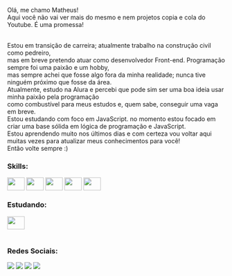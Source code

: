 Olá, me chamo Matheus! <br>
Aqui você não vai ver mais do mesmo e nem projetos copia e cola do Youtube. É uma promessa!<br><br>

Estou em transição de carreira; atualmente trabalho na construção civil como pedreiro,<br>
mas em breve pretendo atuar como desenvolvedor Front-end. Programação sempre foi uma paixão e um hobby,<br>
mas sempre achei que fosse algo fora da minha realidade; nunca tive ninguém próximo que fosse da área.<br>
Atualmente, estudo na Alura e percebi que pode sim ser uma boa ideia usar minha paixão pela programação<br>
como combustível para meus estudos e, quem sabe, conseguir uma vaga em breve.<br>
Estou estudando com foco em JavaScript. no momento estou focado em criar uma base sólida em lógica de programação e JavaScript.<br>
Estou aprendendo muito nos últimos dias e com certeza vou voltar aqui muitas vezes para atualizar meus conhecimentos para você!<br> Então volte sempre :)
<br>

<h3>Skills:</h3> 
<div style="display: inline_block">
  <img align="center" height="30" width="40" src="https://cdn.jsdelivr.net/gh/devicons/devicon@latest/icons/javascript/javascript-original.svg">
  <img align="center" height="30" width="40" src="https://cdn.jsdelivr.net/gh/devicons/devicon@latest/icons/html5/html5-original.svg">
  <img align="center" height="30" width="40" src="https://cdn.jsdelivr.net/gh/devicons/devicon@latest/icons/css3/css3-original.svg">
  <img align="center" height="30" width="40" src="https://cdn.jsdelivr.net/gh/devicons/devicon@latest/icons/bootstrap/bootstrap-original.svg">
  <img align="center" height="30" width="40" src="https://cdn.jsdelivr.net/gh/devicons/devicon@latest/icons/sass/sass-original.svg">
</div>

<h3>Estudando:</h3>
  <div style="display: inline_block">
   <img align="center" height="30" width="40" src="https://cdn.jsdelivr.net/gh/devicons/devicon@latest/icons/react/react-original.svg">
  </div>
  <br>

  <h3>Redes Sociais:</h3>
  <div style="display: inline_block">
    <a href="https://instagram.com/rlxmts" target="_blank"><img src= "https://img.shields.io/badge/Instagram-E4405F?style=for-the-badge&logo=instagram&logoColor=white"></a>
    <a href="https://www.linkedin.com/in/matheusw16/" target="_blank" ><img src= "https://img.shields.io/badge/LinkedIn-0077B5?style=for-the-badge&logo=linkedin&logoColor=white"></a>
    <a href="https://wa.me/5521991537608"  target="_blank" ><img src= "https://img.shields.io/badge/WhatsApp-25D366?style=for-the-badge&logo=whatsapp&logoColor=white"></a>
    <a href="https://horbiti.com.br" target="_blank" ><img src= "https://img.shields.io/badge/website-000000?style=for-the-badge&logo=About.me&logoColor=white"></a>
  </div>
  
